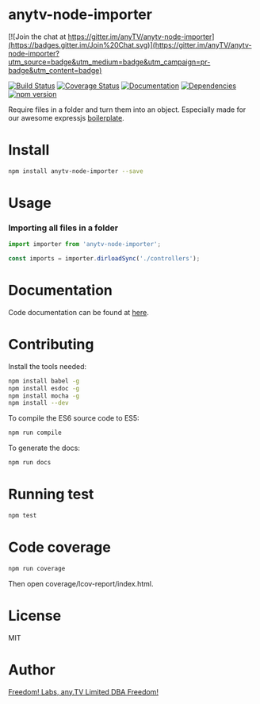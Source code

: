 # anytv-node-importer

[![Join the chat at https://gitter.im/anyTV/anytv-node-importer](https://badges.gitter.im/Join%20Chat.svg)](https://gitter.im/anyTV/anytv-node-importer?utm_source=badge&utm_medium=badge&utm_campaign=pr-badge&utm_content=badge)

[![Build Status](https://travis-ci.org/anyTV/anytv-node-importer.svg?branch=master)](https://travis-ci.org/anyTV/anytv-node-importer)
[![Coverage Status](https://coveralls.io/repos/anyTV/anytv-node-importer/badge.svg?branch=master&service=github&t)](https://coveralls.io/github/anyTV/anytv-node-importer?branch=master)
[![Documentation](https://doc.esdoc.org/github.com/anyTV/anytv-node-importer/badge.svg?branch=master&service=github)](https://doc.esdoc.org/github.com/anyTV/anytv-node-importer?branch=master)
[![Dependencies](https://david-dm.org/anyTV/anytv-node-mongo.svg)](https://david-dm.org/anyTV/anytv-node-mongo)
[![npm version](https://badge.fury.io/js/anytv-node-importer.svg)](https://badge.fury.io/js/anytv-node-importer)

Require files in a folder and turn them into an object. Especially made for our awesome expressjs [boilerplate](https://github.com/anyTV/anytv-node-boilerplate).


# Install

```sh
npm install anytv-node-importer --save
```

# Usage

### Importing all files in a folder
```javascript
import importer from 'anytv-node-importer';

const imports = importer.dirloadSync('./controllers');
```

# Documentation

Code documentation can be found at [here](https://doc.esdoc.org/github.com/anyTV/anytv-node-importer/).


# Contributing

Install the tools needed:
```sh
npm install babel -g
npm install esdoc -g
npm install mocha -g
npm install --dev
```

To compile the ES6 source code to ES5:
```sh
npm run compile
```

To generate the docs:
```sh
npm run docs
```

# Running test

```sh
npm test
```

# Code coverage

```sh
npm run coverage
```
Then open coverage/lcov-report/index.html.

# License

MIT


# Author
[Freedom! Labs, any.TV Limited DBA Freedom!](https://www.freedom.tm)
